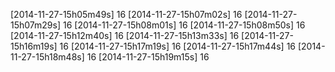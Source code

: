 [2014-11-27-15h05m49s] 16
[2014-11-27-15h07m02s] 16
[2014-11-27-15h07m29s] 16
[2014-11-27-15h08m01s] 16
[2014-11-27-15h08m50s] 16
[2014-11-27-15h12m40s] 16
[2014-11-27-15h13m33s] 16
[2014-11-27-15h16m19s] 16
[2014-11-27-15h17m19s] 16
[2014-11-27-15h17m44s] 16
[2014-11-27-15h18m48s] 16
[2014-11-27-15h19m15s] 16
